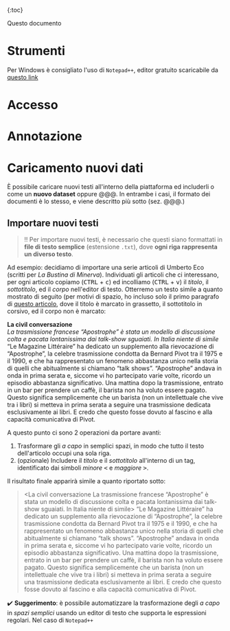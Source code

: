 {:toc}

Questo documento 

# Strumenti

Per Windows è consigliato l'uso di `Notepad++`, editor gratuito scaricabile da [questo link](https://notepad-plus-plus.org/downloads/)

# Accesso

# Annotazione

# Caricamento nuovi dati

È possibile caricare nuovi testi all'interno della piattaforma ed includerli o come un **nuovo dataset** oppure @@@. In entrambe i casi, il formato dei documenti è lo stesso, e viene descritto più sotto (sez. @@@.)

## Importare nuovi testi

> :bangbang: Per importare nuovi testi, è necessario che questi siano formattati in **file di testo semplice** (estensione `.txt`), dove **ogni riga rappresenta un diverso testo**.  

Ad esempio: decidiamo di importare una serie articoli di Umberto Eco (scritti per *La Bustina di Minerva*). Individuati gli articoli che ci interessano, per ogni articolo copiamo (<kbd>CTRL</kbd> + <kbd>c</kbd>) ed incolliamo (<kbd>CTRL</kbd> + <kbd>v</kbd>) il *titolo*, il *sottotitolo*, ed il *corpo* nell'editor di testo. Otterremo un testo simile a quanto mostrato di seguito (per motivi di spazio, ho incluso solo il primo paragrafo di [questo articolo](https://espresso.repubblica.it/opinioni/la-bustina-di-minerva/2015/12/22/news/la-civil-conversazione-1.244548), dove il titolo è marcato in grassetto, il sottotitolo in corsivo, ed il corpo non è marcato:

**La civil conversazione**  
*La trasmissione francese “Apostrophe” è stata un modello di discussione colta e pacata lontanissima dai talk-show sguaiati. In Italia niente di simile*  
“Le Magazine Littéraire” ha dedicato un supplemento alla rievocazione di “Apostrophe”, la celebre trasmissione condotta da Bernard Pivot tra il 1975 e il 1990, e che ha rappresentato un fenomeno abbastanza unico nella storia di quelli che abitualmente si chiamano “talk shows”. “Apostrophe” andava in onda in prima serata e, siccome vi ho partecipato varie volte, ricordo un episodio abbastanza significativo. Una mattina dopo la trasmissione, entrato in un bar per prendere un caffè, il barista non ha voluto essere pagato. Questo significa semplicemente che un barista (non un intellettuale che vive tra i libri) si metteva in prima serata a seguire una trasmissione dedicata esclusivamente ai libri. E credo che questo fosse dovuto al fascino e alla capacità comunicativa di Pivot.

A questo punto ci sono 2 operazioni da portare avanti:

1. Trasformare gli *a capo* in semplici spazi, in modo che tutto il testo dell'articolo occupi una sola riga.
2. (opzionale) Includere il *titolo* e il *sottotitolo* all'interno di un tag, identificato dai simboli *minore* <kbd><</kbd> e *maggiore* <kbd>></kbd>.

Il risultato finale apparirà simile a quanto riportato sotto:

> <La civil conversazione La trasmissione francese “Apostrophe” è stata un modello di discussione colta e pacata lontanissima dai talk-show sguaiati. In Italia niente di simile> “Le Magazine Littéraire” ha dedicato un supplemento alla rievocazione di “Apostrophe”, la celebre trasmissione condotta da Bernard Pivot tra il 1975 e il 1990, e che ha rappresentato un fenomeno abbastanza unico nella storia di quelli che abitualmente si chiamano “talk shows”. “Apostrophe” andava in onda in prima serata e, siccome vi ho partecipato varie volte, ricordo un episodio abbastanza significativo. Una mattina dopo la trasmissione, entrato in un bar per prendere un caffè, il barista non ha voluto essere pagato. Questo significa semplicemente che un barista (non un intellettuale che vive tra i libri) si metteva in prima serata a seguire una trasmissione dedicata esclusivamente ai libri. E credo che questo fosse dovuto al fascino e alla capacità comunicativa di Pivot.

:heavy_check_mark: **Suggerimento**: è possibile automatizzare la trasformazione degli *a capo* in *spazi semplici* usando un editor di testo che supporta le espressioni regolari. Nel caso di `Notepad++`
